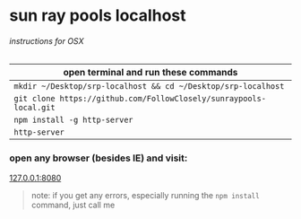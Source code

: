 # sun ray pools localhost

###### instructions for OSX

| open terminal and run these commands                               |
| -----------------------------------------------------------------  |
| `mkdir ~/Desktop/srp-localhost && cd ~/Desktop/srp-localhost`      |
| `git clone https://github.com/FollowClosely/sunraypools-local.git` |
| `npm install -g http-server`                                       |
| `http-server`                                                      |

### open any browser (besides IE) and visit:

[127.0.0.1:8080](127.0.0.1:8080)

> note: if you get any errors, especially running the `npm install` command, just call me
